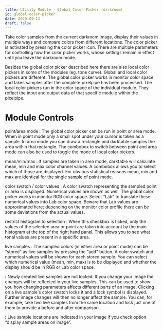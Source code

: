 ```yaml
---
title: Utility Module - Global Color Picker (darkroom)
id: global-color-picker
date: 2020-09-13
draft: false
---
```


Take color samples from the current darkroom image, display their values in multiple ways and compare colors from different locations. The color picker is activated by pressing the color picker icon. There are multiple parameters for controlling how the color picker works, whose settings remain in effect until you leave the darkroom mode.

Besides the global color picker described here there are also local color pickers in some of the modules (eg. tone curve). Global and local color pickers are different. The global color picker works in monitor color space and takes samples after the complete pixelpipe has been processed. The local color pickers run in the color space of the individual module. They reflect the input and output data of that specific module within the pixelpipe.

# Module Controls

point/area mode
: The global color picker can be run in point or area mode. When in point mode only a small spot under your cursor is taken as a sample. In area mode you can draw a rectangle and darktable samples the area within that rectangle. The combobox to switch between point and area mode can also be used to toggle the mode of local color pickers.

mean/min/max
: If samples are taken in area mode, darktable will calculate mean, min and max color channel values. A combobox allows you to select which of those are displayed. For obvious statistical reasons mean, min and max are identical for the single sample of point mode.

color swatch / color values
: A color swatch representing the sampled point or area is displayed. Numerical values are shown as well. The global color picker works in monitor RGB color space. Select    "Lab" to translate these numerical values into Lab color space. Beware that Lab values are approximated here; depending on the monitor color profile there can be some deviations from the actual values.

restrict histogram to selection
: When this checkbox is ticked, only the values of the selected area or point are taken into account by the main histogram at the top of the right hand panel. This allows you to see what tonal values are present in a specific area.

live samples
: The sampled colors (in either area or point mode) can be “stored” as live samples by pressing the “add” button. A color swatch and numerical values will be shown for each stored sample. You can select which numerical value (mean, min, max) is to be displayed and whether the display should be in RGB or Lab color space.

: Newly created live samples are not locked. If you change your image the changes will be reflected in your live samples. This can be used to show you how changing parameters affects different parts of an image. Clicking on a live sample's color swatch locks it and a lock symbol is displayed. Further image changes will then no longer affect the sample. You can, for example, take two live samples from the same location and lock just one of them to provide a before and after comparison.

: Live sample locations are indicated in your image if you check option “display sample areas on image”. 